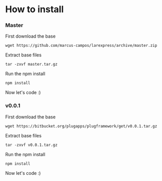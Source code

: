 # How to install

### Master
First download the base

```
wget https://github.com/marcus-campos/larexpress/archive/master.zip
```

Extract base files

```
tar -zxvf master.tar.gz
```

Run the npm install

```
npm install
```

Now let's code :)

### v0.0.1
First download the base

```
wget https://bitbucket.org/plugapps/plugframework/get/v0.0.1.tar.gz
```

Extract base files

```
tar -zxvf v0.0.1.tar.gz
```

Run the npm install

```
npm install
```

Now let's code :)